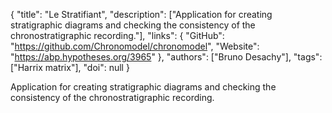 {
  "title": "Le Stratifiant",
  "description": ["Application for creating stratigraphic diagrams and checking the consistency of the chronostratigraphic recording."],
  "links": {
    "GitHub": "https://github.com/Chronomodel/chronomodel",
    "Website": "https://abp.hypotheses.org/3965"
  },
  "authors": ["Bruno Desachy"],
  "tags": ["Harrix matrix"],
  "doi": null
}

<!-- Generated by csv2md.R – do not edit by hand -->

Application for creating stratigraphic diagrams and checking the consistency of the chronostratigraphic recording.